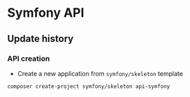 # Symfony API

## Update history

### API creation

- Create a new application from `symfony/skeleton` template

````bash
composer create-project symfony/skeleton api-symfony
````
